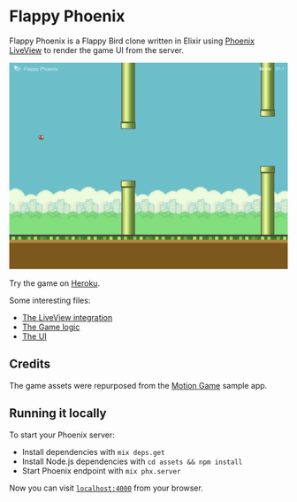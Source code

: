 # Flappy Phoenix

Flappy Phoenix is a Flappy Bird clone written in Elixir using
[Phoenix LiveView](https://github.com/phoenixframework/phoenix_live_view) to
render the game UI from the server.

 ![Screenshot](screenshot.png)

Try the game on [Heroku](https://flappy-phoenix.herokuapp.com).

Some interesting files:

* [The LiveView integration](https://github.com/moomerman/flappy-phoenix/blob/master/lib/flappy_phoenix_web/live/game_live.ex)
* [The Game logic](https://github.com/moomerman/flappy-phoenix/blob/master/lib/flappy_phoenix/game.ex)
* [The UI](https://github.com/moomerman/flappy-phoenix/blob/master/lib/flappy_phoenix_web/templates/game/index.html.leex)

## Credits

The game assets were repurposed from the [Motion Game](https://github.com/HipByte/motion-game) sample app.

## Running it locally

To start your Phoenix server:

  * Install dependencies with `mix deps.get`
  * Install Node.js dependencies with `cd assets && npm install`
  * Start Phoenix endpoint with `mix phx.server`

Now you can visit [`localhost:4000`](http://localhost:4000) from your browser.
